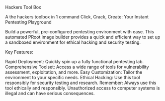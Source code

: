 Hackers Tool Box



A the hackers toolbox in 1 command 
Click, Crack, Create: Your Instant Pentesting Playground

Build a powerful, pre-configured pentesting environment with ease. This automated PRoot image builder provides a quick and efficient way to set up a sandboxed environment for ethical hacking and security testing.

Key Features:

Rapid Deployment: Quickly spin up a fully functional pentesting lab.
Comprehensive Toolset: Access a wide range of tools for vulnerability assessment, exploitation, and more.
Easy Customization: Tailor the environment to your specific needs.
Ethical Hacking: Use this tool responsibly for security testing and research.
Remember: Always use this tool ethically and responsibly. Unauthorized access to computer systems is illegal and can have serious consequences.
